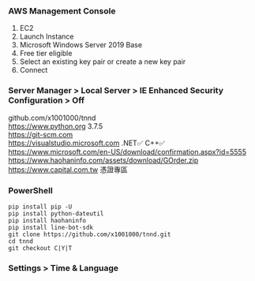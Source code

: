 ### AWS Management Console
1. EC2
1. Launch Instance
1. Microsoft Windows Server 2019 Base
1. Free tier eligible
1. Select an existing key pair or create a new key pair
1. Connect

### Server Manager > Local Server > IE Enhanced Security Configuration > Off
github.com/x1001000/tnnd  
https://www.python.org  3.7.5  
https://git-scm.com  
https://visualstudio.microsoft.com  .NET✅ C++✅  
https://www.microsoft.com/en-US/download/confirmation.aspx?id=5555  
https://www.haohaninfo.com/assets/download/GOrder.zip  
https://www.capital.com.tw  憑證專區

### PowerShell
`pip install pip -U`  
`pip install python-dateutil`  
`pip install haohaninfo`  
`pip install line-bot-sdk`  
`git clone https://github.com/x1001000/tnnd.git`  
`cd tnnd`  
`git checkout C|Y|T`

### Settings > Time & Language
